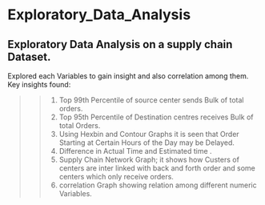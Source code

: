 # Exploratory_Data_Analysis
## Exploratory Data Analysis on a supply chain Dataset.

Explored each Variables to gain insight and also correlation among them.
Key insights found:
>> 1. Top 99th Percentile of source center sends Bulk of total orders.
>> 2. Top 95th Percentile of Destination centres receives Bulk of total Orders.
>> 3. Using Hexbin and Contour Graphs it is seen that Order Starting at Certain Hours of the Day may be Delayed.
>> 4. Difference in Actual Time and Estimated time .
>> 5. Supply Chain Network Graph; it shows how Custers of centers are inter linked with back and forth order and some centers which only receive orders.
>> 6. correlation Graph showing relation among different numeric Variables.
